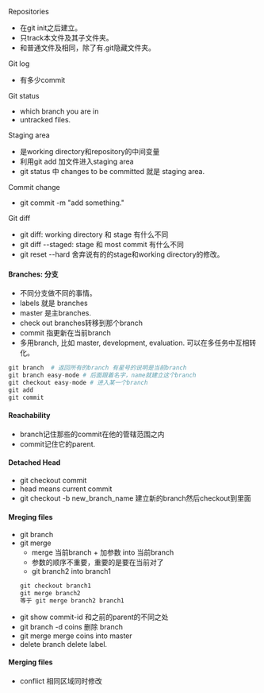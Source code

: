 Repositories
 * 在git init之后建立。
 * 只track本文件及其子文件夹。
 * 和普通文件及相同，除了有.git隐藏文件夹。
 
Git log 
 * 有多少commit
 
Git status
  * which branch you are in
  * untracked files.
  
Staging area
* 是working directory和repository的中间变量
* 利用git add 加文件进入staging area
* git status 中 changes to be committed 就是 staging area.

Commit change

* git commit -m "add something."

Git diff

* git diff: working directory  和 stage 有什么不同
* git diff --staged: stage 和 most commit 有什么不同
* git reset --hard 舍弃说有的的stage和working directory的修改。
 
 
 #### Branches: 分支
 * 不同分支做不同的事情。
 * labels 就是 branches
  * master 是主branches.
  * check out branches转移到那个branch
  * commit 指更新在当前branch
 * 多用branch, 比如 master, development, evaluation. 可以在多任务中互相转化。
  ``` python
  git branch  # 返回所有的branch 有星号的说明是当前branch
  git branch easy-mode # 后面跟着名字，name就建立这个branch
  git checkout easy-mode # 进入某一个branch
  git add 
  git commit

  ```
 #### Reachability
 * branch记住那些的commit在他的管辖范围之内
 * commit记住它的parent.
 
 #### Detached Head 
 * git checkout commit
 * head means current commit
 * git checkout -b new_branch_name 建立新的branch然后checkout到里面
 
 #### Mreging files
 * git branch
 * git merge 
    * merge 当前branch + 加参数 into 当前branch
    * 参数的顺序不重要，重要的是要在当前对了
    * git branch2 into branch1
    ```python
    git checkout branch1
    git merge branch2
    等于 git merge branch2 branch1
    ```
 * git show commit-id 和之前的parent的不同之处
 * git branch -d coins 删除 branch
 * git merge merge coins into master
 * delete branch delete label.
 
 
 #### Merging files
 * conflict 相同区域同时修改 

 
 
